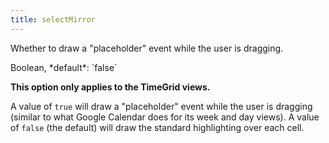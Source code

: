 ```yaml
---
title: selectMirror
---
```


Whether to draw a "placeholder" event while the user is dragging.

<div class='spec' markdown='1'>
Boolean, *default*: `false`
</div>

**This option only applies to the TimeGrid views.**

A value of `true` will draw a "placeholder" event while the user is dragging (similar to what Google Calendar does for its week and day views). A value of `false` (the default) will draw the standard highlighting over each cell.
